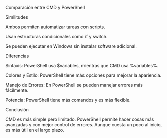 Comparación entre CMD y PowerShell

Similitudes

Ambos permiten automatizar tareas con scripts.

Usan estructuras condicionales como if y switch.

Se pueden ejecutar en Windows sin instalar software adicional.

Diferencias

Sintaxis: PowerShell usa $variables, mientras que CMD usa %variables%.

Colores y Estilo: PowerShell tiene más opciones para mejorar la apariencia.

Manejo de Errores: En PowerShell se pueden manejar errores más fácilmente.

Potencia: PowerShell tiene más comandos y es más flexible.

Conclusión

CMD es más simple pero limitado. PowerShell permite hacer cosas más avanzadas y con mejor control de errores. Aunque cuesta un poco al inicio, es más útil en el largo plazo.


